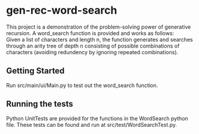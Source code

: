 # gen-rec-word-search
This project is a demonstration of the problem-solving power of generative recursion. A word_search function is provided and works as follows: </br>
Given a list of characters and length n, the function generates and searches through an arity tree of depth n consisting of possible combinations of characters (avoiding redundency by ignoring repeated combinations). 

## Getting Started

Run src/main/ui/Main.py to test out the word_search function.

## Running the tests

Python UnitTests are provided for the functions in the WordSearch python file. These tests can be found and run at src/test/WordSearchTest.py. 
